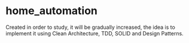 # home_automation

Created in order to study, it will be gradually increased, the idea is to implement it using Clean Architecture, TDD, SOLID and Design Patterns.

